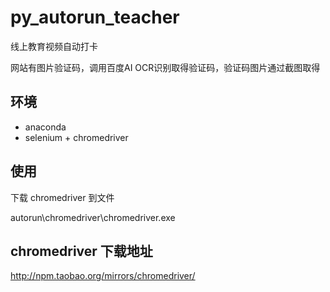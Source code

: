 # py_autorun_teacher
线上教育视频自动打卡

网站有图片验证码，调用百度AI OCR识别取得验证码，验证码图片通过截图取得

## 环境
- anaconda
- selenium + chromedriver

## 使用
下载 chromedriver 到文件

autorun\chromedriver\chromedriver.exe

## chromedriver 下载地址
http://npm.taobao.org/mirrors/chromedriver/

